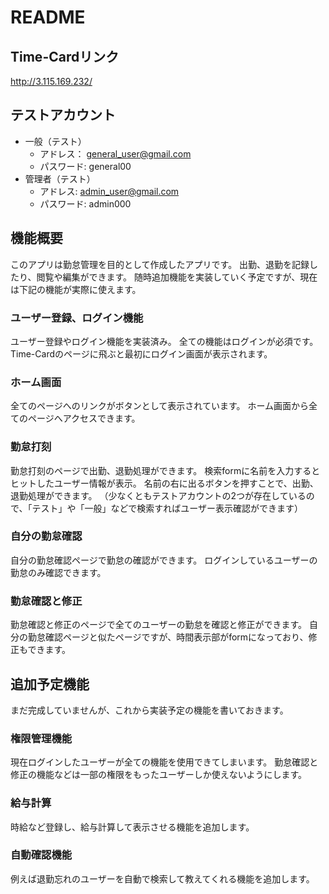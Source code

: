 # README

## Time-Cardリンク
http://3.115.169.232/

## テストアカウント
- 一般（テスト）
  - アドレス： general_user@gmail.com
  - パスワード: general00
- 管理者（テスト）
  - アドレス: admin_user@gmail.com
  - パスワード: admin000

## 機能概要
このアプリは勤怠管理を目的として作成したアプリです。
出勤、退勤を記録したり、閲覧や編集ができます。
随時追加機能を実装していく予定ですが、現在は下記の機能が実際に使えます。

### ユーザー登録、ログイン機能
ユーザー登録やログイン機能を実装済み。
全ての機能はログインが必須です。Time-Cardのページに飛ぶと最初にログイン画面が表示されます。

### ホーム画面
全てのページへのリンクがボタンとして表示されています。
ホーム画面から全てのページへアクセスできます。

### 勤怠打刻
勤怠打刻のページで出勤、退勤処理ができます。
検索formに名前を入力するとヒットしたユーザー情報が表示。
名前の右に出るボタンを押すことで、出勤、退勤処理ができます。
（少なくともテストアカウントの2つが存在しているので、「テスト」や「一般」などで検索すればユーザー表示確認ができます）

### 自分の勤怠確認
自分の勤怠確認ページで勤怠の確認ができます。
ログインしているユーザーの勤怠のみ確認できます。

### 勤怠確認と修正
勤怠確認と修正のページで全てのユーザーの勤怠を確認と修正ができます。
自分の勤怠確認ページと似たページですが、時間表示部がformになっており、修正もできます。

## 追加予定機能
まだ完成していませんが、これから実装予定の機能を書いておきます。

### 権限管理機能
現在ログインしたユーザーが全ての機能を使用できてしまいます。
勤怠確認と修正の機能などは一部の権限をもったユーザーしか使えないようにします。

### 給与計算
時給など登録し、給与計算して表示させる機能を追加します。

### 自動確認機能
例えば退勤忘れのユーザーを自動で検索して教えてくれる機能を追加します。
